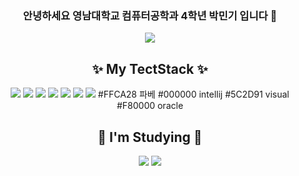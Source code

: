 <div align=center>
  
### 안녕하세요 영남대학교 컴퓨터공학과 4학년 박민기 입니다 👋
  
<img src="https://capsule-render.vercel.app/api?type=waving&color=auto&height=300&section=header&text=😄Minki's😄&fontSize=50&fontColor=FFFFFF" />
  
  
<!--
**mingki1242/mingki1242** is a ✨ _special_ ✨ repository because its `README.md` (this file) appears on your GitHub profile.

Here are some ideas to get you started:

- 🔭 I’m currently working on ...
- 🌱 I’m currently learning ...
- 👯 I’m looking to collaborate on ...
- 🤔 I’m looking for help with ...
- 💬 Ask me about ...
- 📫 How to reach me: ...
- 😄 Pronouns: ...
- ⚡ Fun fact: ...
-->

<h2>
 ✨ My TectStack ✨
  </h2>
 <img src="https://img.shields.io/badge/JavaScript-F7DF1E?style=flat&logo=JavaScript&logoColor=white">
 <img src="https://img.shields.io/badge/Ubuntu-E95420?style=flat&logo=Ubuntu&logoColor=white">
 <img src="https://img.shields.io/badge/C-A8B9CC?style=flat&logo=C&logoColor=white">
 <img src="https://img.shields.io/badge/FireBase-FFCA28?style=flat&logo=FireBase&logoColor=white">
 <img src="https://img.shields.io/badge/IntelliJ-000000?style=flat&logo=IntelliJ&logoColor=white">
 <img src="https://img.shields.io/badge/Visual Studio-5C2D91?style=flat&logo=Visual Studio&logoColor=white">
 <img src="https://img.shields.io/badge/Oracle-F80000?style=flat&logo=Oracle&logoColor=white">
 #FFCA28 파베
 #000000 intellij
 #5C2D91 visual
  #F80000 oracle
  
  
  
  <h2>
    🌱 I'm Studying 🌱
  </h2>
  
  <img src="https://img.shields.io/badge/Python-3776AB?style=flat&logo=Python&logoColor=white">
  <img src="https://img.shields.io/badge/Spring-6DB33F?style=flat&logo=Spring&logoColor=white">
  
  
  
  
  
